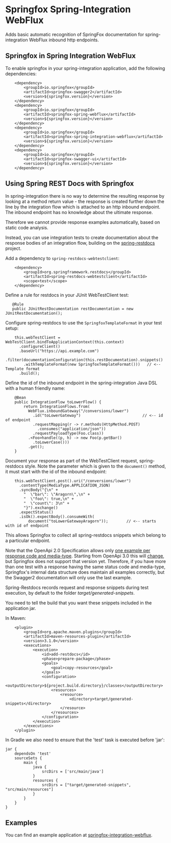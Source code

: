 # Springfox Spring-Integration WebFlux

Adds basic automatic recognition of SpringFox documentation for spring-integration WebFlux inbound http endpoints. 

## Springfox in Spring Integration WebFlux

To enable springfox in your spring-integration application, add the following dependencies:

```
    <dependency>
        <groupId>io.springfox</groupId>
        <artifactId>springfox-swagger2</artifactId>
        <version>${springfox.version}</version>
    </dependency>
    <dependency>
        <groupId>io.springfox</groupId>
        <artifactId>springfox-spring-webflux</artifactId>
        <version>${springfox.version}</version>
    </dependency>
    <dependency>
        <groupId>io.springfox</groupId>
        <artifactId>springfox-spring-integration-webflux</artifactId>
        <version>${springfox.version}</version>
    </dependency>
    <dependency>
        <groupId>io.springfox</groupId>
        <artifactId>springfox-swagger-ui</artifactId>
        <version>${springfox.version}</version>
    </dependency>
```

## Using Spring REST Docs with Springfox

In spring-integration there is no way to determine the resulting response by looking at a method return value - the 
response is created further down the line by the integration flow which is attached to an http inbound endpoint. 
The inbound endpoint has no knowledge about the ultimate response.

Therefore we cannot provide response examples automatically, based on static code analysis.

Instead, you can use integration tests to create documentation about the response bodies of an integration flow, 
building on the [spring-restdocs](https://spring.io/projects/spring-restdocs) project.

Add a dependency to `spring-restdocs-webtestclient`:

```
    <dependency>
        <groupId>org.springframework.restdocs</groupId>
        <artifactId>spring-restdocs-webtestclient</artifactId>
        <scope>test</scope>
    </dependency>
```

Define a rule for restdocs in your JUnit WebTestClient test:
```
   @Rule
   public JUnitRestDocumentation restDocumentation = new JUnitRestDocumentation();
```

Configure spring-restdocs to use the `SpringfoxTemplateFormat` in your test setup:
```
    this.webTestClient = WebTestClient.bindToApplicationContext(this.context)
      .configureClient()
      .baseUrl("https://api.example.com")
      .filter(documentationConfiguration(this.restDocumentation).snippets()
        .withTemplateFormat(new SpringfoxTemplateFormat()))   // <-- Template format 
      .build();
```

Define the id of the inbound endpoint in the spring-integration Java DSL with a human friendly name:

```
    @Bean
    public IntegrationFlow toLowerFlow() {
        return IntegrationFlows.from(
          WebFlux.inboundGateway("/conversions/lower")
            .id("toLowerGateway")                           // <-- id of endpoint
            .requestMapping(r -> r.methods(HttpMethod.POST)
              .consumes("application/json"))
            .requestPayloadType(Foo.class))
          .<Foo>handle((p, h) -> new Foo(p.getBar()
            .toLowerCase()))
          .get();
    }

```

Document your response as part of the WebTestClient request, spring-restdocs style. Note the parameter which is 
given to the `document()` method, it must start with the id of the inbound endpoint:

```
    this.webTestClient.post().uri("/conversions/lower")
      .contentType(MediaType.APPLICATION_JSON)
      .syncBody("{\n" +
        "  \"bar\": \"Aragorn\",\n" +
        "  \"foo\": true,\n" +
        "  \"count\": 3\n" +
        "}").exchange()
      .expectStatus()
      .isOk().expectBody().consumeWith(
          document("toLowerGatewayAragorn"));        // <-- starts with id of endpoint

```
This allows Springfox to collect all spring-restdocs snippets which belong to a particular endpoint.

Note that the OpenApi 2.0 Specification allows only [one example per response code and media-type](https://github.com/OAI/OpenAPI-Specification/blob/master/versions/2.0.md#responseObject). 
Starting from OpenApi 3.0 this will [change](https://github.com/OAI/OpenAPI-Specification/blob/master/versions/3.0.0.md#media-type-object), but Springfox does not support that version yet.
Therefore, if you have more than one test with a response having the same status code and media-type, Springfox's 
internal data structure does maintain all examples correctly, but the Swagger2 documentation will only 
use the last example.


Spring-Restdocs records request and response snippets during test execution, by default to the 
folder _target/generated-snippets_.

You need to tell the build that you want these snippets included in the application jar.

In Maven:

```
    <plugin>
        <groupId>org.apache.maven.plugins</groupId>
        <artifactId>maven-resources-plugin</artifactId>
        <version>3.1.0</version>
        <executions>
            <execution>
                <id>add-restdocs</id>
                <phase>prepare-package</phase>
                <goals>
                    <goal>copy-resources</goal>
                </goals>
                <configuration>
                    <outputDirectory>${project.build.directory}/classes</outputDirectory>
                    <resources>
                        <resource>
                            <directory>target/generated-snippets</directory>
                        </resource>
                    </resources>
                </configuration>
            </execution>
        </executions>
    </plugin>
``` 

In Gradle we also need to ensure that the 'test' task is executed before 'jar':

```
jar {
    dependsOn 'test'
    sourceSets {
        main {
            java {
                srcDirs = ['src/main/java']
            }
            resources {
                srcDirs = ["target/generated-snippets", "src/main/resources"]
            }
        }
    }
}
```
## Examples

You can find an example application at 
[springfox-integration-webflux](https://github.com/springfox/springfox-demos/springfox-integration-webflux).


